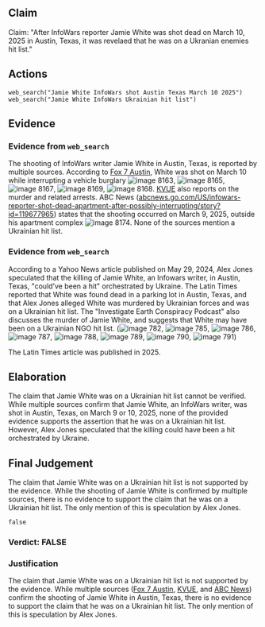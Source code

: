 ## Claim
Claim: "After InfoWars reporter Jamie White was shot dead on March 10, 2025 in Austin, Texas, it was revelaed that he was on a Ukranian enemies hit list."

## Actions
```
web_search("Jamie White InfoWars shot Austin Texas March 10 2025")
web_search("Jamie White InfoWars Ukrainian hit list")
```

## Evidence
### Evidence from `web_search`
The shooting of InfoWars writer Jamie White in Austin, Texas, is reported by multiple sources. According to [Fox 7 Austin](https://www.fox7austin.com/news/infowars-writer-shooting-austin-police-jamie-white), White was shot on March 10 while interrupting a vehicle burglary ![image 8163](media/2025-08-30_08-22-1756542141-681852.jpg), ![image 8165](media/2025-08-30_08-22-1756542142-451676.jpg), ![image 8167](media/2025-08-30_08-22-1756542143-018634.jpg), ![image 8169](media/2025-08-30_08-22-1756542143-751965.jpg), ![image 8168](media/2025-08-30_08-22-1756542143-291803.jpg). [KVUE](https://www.kvue.com/article/news/crime/jamie-white-murder-arrests-infowars/269-aa20c169-085c-4827-8e8c-ce8755a4b715) also reports on the murder and related arrests. ABC News ([abcnews.go.com/US/infowars-reporter-shot-dead-apartment-after-possibly-interrupting/story?id=119677965](https://abcnews.go.com/US/infowars-reporter-shot-dead-apartment-after-possibly-interrupting/story?id=119677965)) states that the shooting occurred on March 9, 2025, outside his apartment complex ![image 8174](media/2025-08-30_08-22-1756542153-154721.jpg). None of the sources mention a Ukrainian hit list.


### Evidence from `web_search`
According to a Yahoo News article published on May 29, 2024, Alex Jones speculated that the killing of Jamie White, an Infowars writer, in Austin, Texas, "could’ve been a hit" orchestrated by Ukraine. The Latin Times reported that White was found dead in a parking lot in Austin, Texas, and that Alex Jones alleged White was murdered by Ukrainian forces and was on a Ukrainian hit list. The "Investigate Earth Conspiracy Podcast" also discusses the murder of Jamie White, and suggests that White may have been on a Ukrainian NGO hit list. (![image 782](media/2025-08-06_17-59-1754503177-996984.jpg), ![image 785](media/2025-08-06_17-59-1754503188-956198.jpg), ![image 786](media/2025-08-06_17-59-1754503190-740208.jpg), ![image 787](media/2025-08-06_17-59-1754503190-949260.jpg), ![image 788](media/2025-08-06_17-59-1754503191-174899.jpg), ![image 789](media/2025-08-06_17-59-1754503191-415567.jpg), ![image 790](media/2025-08-06_17-59-1754503191-658687.jpg), ![image 791](media/2025-08-06_17-59-1754503192-610125.jpg))

The Latin Times article was published in 2025.


## Elaboration
The claim that Jamie White was on a Ukrainian hit list cannot be verified. While multiple sources confirm that Jamie White, an InfoWars writer, was shot in Austin, Texas, on March 9 or 10, 2025, none of the provided evidence supports the assertion that he was on a Ukrainian hit list. However, Alex Jones speculated that the killing could have been a hit orchestrated by Ukraine.


## Final Judgement
The claim that Jamie White was on a Ukrainian hit list is not supported by the evidence. While the shooting of Jamie White is confirmed by multiple sources, there is no evidence to support the claim that he was on a Ukrainian hit list. The only mention of this is speculation by Alex Jones.

`false`

### Verdict: FALSE

### Justification
The claim that Jamie White was on a Ukrainian hit list is not supported by the evidence. While multiple sources ([Fox 7 Austin](https://www.fox7austin.com/news/infowars-writer-shooting-austin-police-jamie-white), [KVUE](https://www.kvue.com/article/news/crime/jamie-white-murder-arrests-infowars/269-aa20c169-085c-4827-8e8c-ce8755a4b715), and [ABC News](https://abcnews.go.com/US/infowars-reporter-shot-dead-apartment-after-possibly-interrupting/story?id=119677965)) confirm the shooting of Jamie White in Austin, Texas, there is no evidence to support the claim that he was on a Ukrainian hit list. The only mention of this is speculation by Alex Jones.

